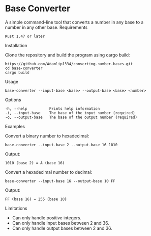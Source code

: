 # Base Converter
A simple command-line tool that converts a number in any base to a number in any other base.
Requirements

    Rust 1.47 or later
    
Installation

Clone the repository and build the program using cargo build:

```
https://github.com/Adamlip1334/converting-number-bases.git
cd base-converter
cargo build
```
Usage
```
base-converter --input-base <base> --output-base <base> <number>
```
Options
```
-h, --help          Prints help information
-i, --input-base    The base of the input number (required)
-o, --output-base   The base of the output number (required)
```
Examples

Convert a binary number to hexadecimal:
```
base-converter --input-base 2 --output-base 16 1010
```
Output:
```
1010 (base 2) = A (base 16)
```
Convert a hexadecimal number to decimal:
```
base-converter --input-base 16 --output-base 10 FF
```
Output:
```
FF (base 16) = 255 (base 10)
```
Limitations

* Can only handle positive integers.
* Can only handle input bases between 2 and 36.
* Can only handle output bases between 2 and 36.
